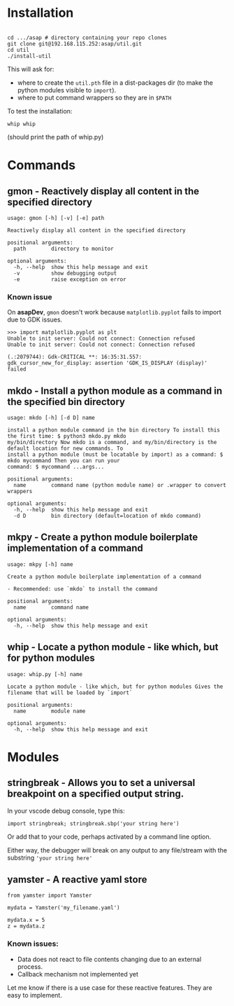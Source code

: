 # Installation

```

cd .../asap # directory containing your repo clones
git clone git@192.168.115.252:asap/util.git
cd util
./install-util
```

This will ask for:
 - where to create the `util.pth` file in a dist-packages dir (to make the python modules visible to `import`).
 - where to put command wrappers so they are in `$PATH`
 
To test the installation:
```
whip whip
```
(should print the path of whip.py)

# Commands

## gmon - Reactively display all content in the specified directory

```
usage: gmon [-h] [-v] [-e] path

Reactively display all content in the specified directory

positional arguments:
  path        directory to monitor

optional arguments:
  -h, --help  show this help message and exit
  -v          show debugging output
  -e          raise exception on error
```

### Known issue

On **asapDev**, `gmon` doesn't work because `matplotlib.pyplot` fails to import due to GDK issues.

```
>>> import matplotlib.pyplot as plt
Unable to init server: Could not connect: Connection refused
Unable to init server: Could not connect: Connection refused

(.:2079744): Gdk-CRITICAL **: 16:35:31.557: gdk_cursor_new_for_display: assertion 'GDK_IS_DISPLAY (display)' failed
```

## mkdo - Install a python module as a command in the specified bin directory
```
usage: mkdo [-h] [-d D] name

install a python module command in the bin directory To install this the first time: $ python3 mkdo.py mkdo
my/bin/directory Now mkdo is a command, and my/bin/directory is the default location for new commands. To
install a python module (must be locatable by import) as a command: $ mkdo mycommand Then you can run your
command: $ mycommand ...args...

positional arguments:
  name        command name (python module name) or .wrapper to convert wrappers

optional arguments:
  -h, --help  show this help message and exit
  -d D        bin directory (default=location of mkdo command)

```

## mkpy - Create a python module boilerplate implementation of a command
```
usage: mkpy [-h] name

Create a python module boilerplate implementation of a command

- Recommended: use `mkdo` to install the command

positional arguments:
  name        command name

optional arguments:
  -h, --help  show this help message and exit

```

## whip - Locate a python module - like which, but for python modules
```
usage: whip.py [-h] name

Locate a python module - like which, but for python modules Gives the filename that will be loaded by `import`

positional arguments:
  name        module name

optional arguments:
  -h, --help  show this help message and exit
```

# Modules

## stringbreak - Allows you to set a universal breakpoint on a specified output string.

In your vscode debug console, type this:
```
import stringbreak; stringbreak.sbp('your string here')
```

Or add that to your code, perhaps activated by a command line option.

Either way, the debugger will break on any output to any file/stream with the substring `'your string here'`


## yamster - A reactive yaml store

```
from yamster import Yamster

mydata = Yamster('my_filename.yaml')

mydata.x = 5
z = mydata.z
```

### Known issues:

- Data does not react to file contents changing due to an external process.
- Callback mechanism not implemented yet

Let me know if there is a use case for these reactive features. They are easy to implement.
